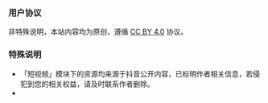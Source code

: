 ### 用户协议

非特殊说明，本站内容均为原创，遵循 [CC BY 4.0](https://creativecommons.org/licenses/by/4.0/deed.en) 协议。


### 特殊说明

- 「短视频」模块下的资源均来源于抖音公开内容，已标明作者相关信息，若侵犯到您的相关权益，请及时联系作者删除。
- 
